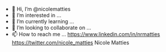 - 👋 Hi, I’m @nicolematties 
- 👀 I’m interested in ...
- 🌱 I’m currently learning ...
- 💞️ I’m looking to collaborate on ...
- 📫 How to reach me ... https://www.linkedin.com/in/nrmatties
https://twitter.com/nicole_matties
Nicole Matties
<!---
nicolematties/nicolematties is a ✨ special ✨ repository because its `README.md` (this file) appears on your GitHub profile.
You can click the Preview link to take a look at your changes.
--->
